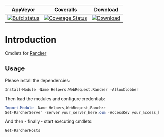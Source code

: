 ﻿| AppVeyor | Coveralls | Download |
| :------: | :-------: | :------: |
| [![Build status](https://ci.appveyor.com/api/projects/status/2fehm202bq6596jc?svg=true)](https://ci.appveyor.com/project/nicholasdille/powershell-rancher) | [![Coverage Status](https://coveralls.io/repos/github/nicholasdille/PowerShell-Rancher/badge.svg?branch=master)](https://coveralls.io/github/nicholasdille/PowerShell-Rancher?branch=master) | [![Download](https://img.shields.io/badge/powershellgallery-Rancher-blue.svg)](https://www.powershellgallery.com/packages/Rancher/) 

# Introduction

Cmdlets for [Rancher](http://rancher.com/rancher/)

## Usage

Please install the dependencies:

```powershell
Install-Module -Name Helpers,WebRequest,Rancher -AllowClobber
```

Then load the modules and configure credentials:

```powershell
Import-Module -Name Helpers,WebRequest,Rancher
Set-RancherServer -Server your_server_here.com -AccessKey your_access_key_here -SecretKey your_secret_key_here
```

And then - finally - start executing cmdlets:

```powershell
Get-RancherHosts
```
